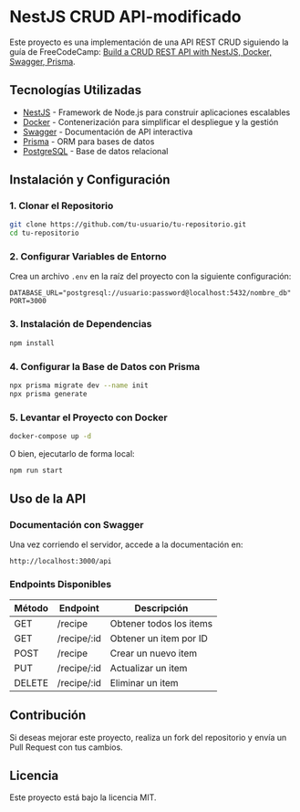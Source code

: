 # NestJS CRUD API-modificado

Este proyecto es una implementación de una API REST CRUD siguiendo la guía de FreeCodeCamp: [Build a CRUD REST API with NestJS, Docker, Swagger, Prisma](https://www.freecodecamp.org/news/build-a-crud-rest-api-with-nestjs-docker-swagger-prisma/).

## Tecnologías Utilizadas
- [NestJS](https://nestjs.com/) - Framework de Node.js para construir aplicaciones escalables
- [Docker](https://www.docker.com/) - Contenerización para simplificar el despliegue y la gestión
- [Swagger](https://swagger.io/) - Documentación de API interactiva
- [Prisma](https://www.prisma.io/) - ORM para bases de datos
- [PostgreSQL](https://www.postgresql.org/) - Base de datos relacional

## Instalación y Configuración

### 1. Clonar el Repositorio
```bash
git clone https://github.com/tu-usuario/tu-repositorio.git
cd tu-repositorio
```

### 2. Configurar Variables de Entorno
Crea un archivo `.env` en la raíz del proyecto con la siguiente configuración:
```env
DATABASE_URL="postgresql://usuario:password@localhost:5432/nombre_db"
PORT=3000
```

### 3. Instalación de Dependencias
```bash
npm install
```

### 4. Configurar la Base de Datos con Prisma
```bash
npx prisma migrate dev --name init
npx prisma generate
```

### 5. Levantar el Proyecto con Docker
```bash
docker-compose up -d
```

O bien, ejecutarlo de forma local:
```bash
npm run start
```

## Uso de la API

### Documentación con Swagger
Una vez corriendo el servidor, accede a la documentación en:
```
http://localhost:3000/api
```

### Endpoints Disponibles
| Método | Endpoint        | Descripción |
|---------|---------------|-------------|
| GET     | /recipe        | Obtener todos los items |
| GET     | /recipe/:id    | Obtener un item por ID |
| POST    | /recipe        | Crear un nuevo item |
| PUT     | /recipe/:id    | Actualizar un item |
| DELETE  | /recipe/:id    | Eliminar un item |

## Contribución
Si deseas mejorar este proyecto, realiza un fork del repositorio y envía un Pull Request con tus cambios.

## Licencia
Este proyecto está bajo la licencia MIT.

